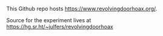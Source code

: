 This Github repo hosts https://www.revolvingdoorhoax.org/.

Source for the experiment lives at https://hg.sr.ht/~julfers/revolvingdoorhoax
